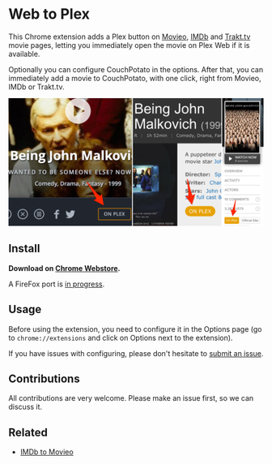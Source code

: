 # Web to Plex

This Chrome extension adds a Plex button on [Movieo](http://movieo.me/), [IMDb](http://imdb.com/) and [Trakt.tv](https://trakt.tv/) movie pages, letting you immediately open the movie on Plex Web if it is available.

Optionally you can configure CouchPotato in the options. After that, you can immediately add a movie to CouchPotato, with one click, right from Movieo, IMDb or Trakt.tv.

![Examples](image.png)

## Install

**Download on [Chrome Webstore](https://chrome.google.com/webstore/detail/movieo-to-plex/kmcinnefmnkfnmnmijfmbiaflncfifcn).**

A FireFox port is [in progress](https://github.com/SpaceK33z/web-to-plex/issues/5).

## Usage

Before using the extension, you need to configure it in the Options page (go to `chrome://extensions` and click on Options next to the extension).

If you have issues with configuring, please don't hesitate to [submit an issue](https://github.com/SpaceK33z/web-to-plex/issues/new).

## Contributions

All contributions are very welcome. Please make an issue first, so we can discuss it.

## Related

- [IMDb to Movieo](https://github.com/SpaceK33z/imdb-to-movieo)
